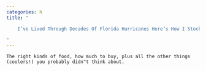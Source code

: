 ```yaml
---
categories: h
title: "

    I’ve Lived Through Decades Of Florida Hurricanes Here’s How I Stock My Pantry For Emergencies

"
---
```



    The right kinds of food, how much to buy, plus all the other things (coolers!) you probably didn"t think about.


